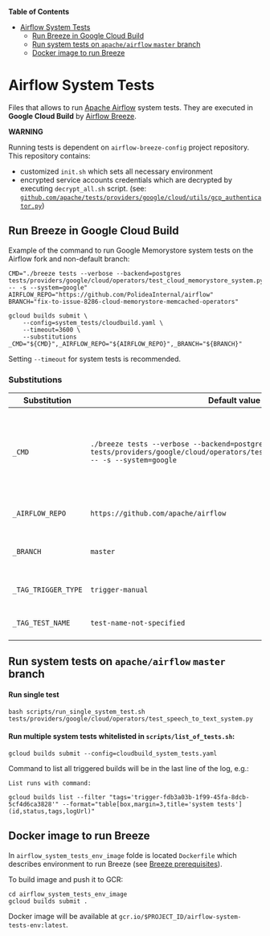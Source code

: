 <!--
 Licensed to the Apache Software Foundation (ASF) under one
 or more contributor license agreements.  See the NOTICE file
 distributed with this work for additional information
 regarding copyright ownership.  The ASF licenses this file
 to you under the Apache License, Version 2.0 (the
 "License"); you may not use this file except in compliance
 with the License.  You may obtain a copy of the License at

   http://www.apache.org/licenses/LICENSE-2.0

 Unless required by applicable law or agreed to in writing,
 software distributed under the License is distributed on an
 "AS IS" BASIS, WITHOUT WARRANTIES OR CONDITIONS OF ANY
 KIND, either express or implied.  See the License for the
 specific language governing permissions and limitations
 under the License.
-->

<!-- START doctoc generated TOC please keep comment here to allow auto update -->
<!-- DON'T EDIT THIS SECTION, INSTEAD RE-RUN doctoc TO UPDATE -->
**Table of Contents**

- [Airflow System Tests](#airflow-system-tests)
  - [Run Breeze in Google Cloud Build](#run-breeze-in-google-cloud-build)
  - [Run system tests on `apache/airflow` `master` branch](#run-system-tests-on-apacheairflow-master-branch)
  - [Docker image to run Breeze](#docker-image-to-run-breeze)

<!-- END doctoc generated TOC please keep comment here to allow auto update -->

# Airflow System Tests

Files that allows to run [Apache Airflow](https://github.com/apache/) system tests.
They are executed in **Google Cloud Build** by [Airflow Breeze](https://github.com/apache/airflow/blob/master/BREEZE.rst).

**WARNING**

Running tests is dependent on `airflow-breeze-config` project repository.
This repository contains:

 - customized `init.sh` which sets all necessary environment
 - encrypted service accounts credentials which are decrypted by executing `decrypt_all.sh` script.
   (see: [`github.com/apache/tests/providers/google/cloud/utils/gcp_authenticator.py`](https://github.com/apache/airflow/blob/6d6588fe2b8bb5fa33e930646d963df3e0530f23/tests/providers/google/cloud/utils/gcp_authenticator.py))

## Run Breeze in Google Cloud Build

Example of the command to run Google Memorystore system tests on the Airflow fork and non-default branch:

```shell
CMD="./breeze tests --verbose --backend=postgres tests/providers/google/cloud/operators/test_cloud_memorystore_system.py -- -s --system=google"
AIRFLOW_REPO="https://github.com/PolideaInternal/airflow"
BRANCH="fix-to-issue-8286-cloud-memorystore-memcached-operators"

gcloud builds submit \
    --config=system_tests/cloudbuild.yaml \
    --timeout=3600 \
    --substitutions _CMD="${CMD}",_AIRFLOW_REPO="${AIRFLOW_REPO}",_BRANCH="${BRANCH}"
```

Setting `--timeout` for system tests is recommended.

### Substitutions

| Substitution        | Default value                                                                                                                              | Description                                                                                                    |
|---------------------|--------------------------------------------------------------------------------------------------------------------------------------------|----------------------------------------------------------------------------------------------------------------|
| `_CMD`              | `./breeze tests --verbose --backend=postgres tests/providers/google/cloud/operators/test_natural_language_system.py -- -s --system=google` | Bash command run in `airflow-system-tests-env`.  See [Docker image to run Breeze](#docker-image-to-run-breeze) |
| `_AIRFLOW_REPO`     | `https://github.com/apache/airflow`                                                                                                        | URL of the Airflow git repository.                                                                             |
| `_BRANCH`           | `master`                                                                                                                                   | Name of the branch to checkout.                                                                                |
| `_TAG_TRIGGER_TYPE` | `trigger-manual`                                                                                                                           | Tag added do GCB build                                                                                         |
| `_TAG_TEST_NAME`    | `test-name-not-specified`                                                                                                                  | Tag added do GCB build                                                                                         |

## Run system tests on `apache/airflow` `master` branch

#### Run single test

```shell
bash scripts/run_single_system_test.sh tests/providers/google/cloud/operators/test_speech_to_text_system.py
```

#### Run multiple system tests whitelisted in `scripts/list_of_tests.sh`:

```shell
gcloud builds submit --config=cloudbuild_system_tests.yaml
```

Command to list all triggered builds will be in the last line of the log, e.g.:
```shell
List runs with command:

gcloud builds list --filter "tags='trigger-fdb3a03b-1f99-45fa-8dcb-5cf4d6ca3828'" --format="table[box,margin=3,title='system tests'](id,status,tags,logUrl)"
```

## Docker image to run Breeze

In `airflow_system_tests_env_image` folde is located `Dockerfile` which describes environment to run Breeze
(see [Breeze prerequisites](https://github.com/apache/airflow/blob/master/BREEZE.rst#prerequisites)).

To build image and push it to GCR:

```shell
cd airflow_system_tests_env_image
gcloud builds submit .
```

Docker image will be available at `gcr.io/$PROJECT_ID/airflow-system-tests-env:latest`.
